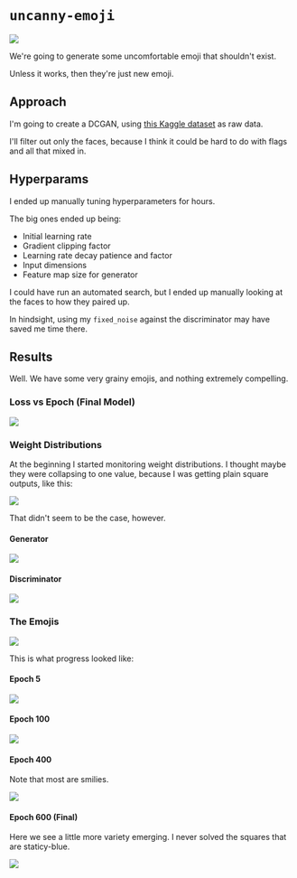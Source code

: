 # `uncanny-emoji`

![](./artifact/emoji-of-happiness.png)

We're going to generate some uncomfortable emoji that shouldn't exist.

Unless it works, then they're just new emoji.

## Approach

I'm going to create a DCGAN, using [this Kaggle dataset](https://www.kaggle.com/datasets/subinium/emojiimage-dataset) as raw data.

I'll filter out only the faces, because I think it could be hard to do with flags and all that mixed in.

## Hyperparams

I ended up manually tuning hyperparameters for hours.

The big ones ended up being:

* Initial learning rate
* Gradient clipping factor
* Learning rate decay patience and factor
* Input dimensions
* Feature map size for generator

I could have run an automated search, but I ended up manually looking at the faces to how they paired up.

In hindsight, using my `fixed_noise` against the discriminator may have saved me time there.

## Results

Well. We have some very grainy emojis, and nothing extremely compelling.

### Loss vs Epoch (Final Model)

![](./artifact/losses_vs_epoch.png)

### Weight Distributions

At the beginning I started monitoring weight distributions.
I thought maybe they were collapsing to one value, because I was getting plain square outputs, like this:

![](./artifact/epoch-washout.png)

That didn't seem to be the case, however.

#### Generator

![](./artifact/Generator%20Weight%20Distributions.png)

#### Discriminator

![](./artifact/Generator%20Weight%20Distributions.png)

### The Emojis

![](./artifact/generated/epoch_600.png)

This is what progress looked like:

#### Epoch 5

![](./artifact/generated/epoch_5.png)

#### Epoch 100

![](./artifact/generated/epoch_100.png)

#### Epoch 400

Note that most are smilies.

![](./artifact/generated/epoch_400.png)

#### Epoch 600 (Final)

Here we see a little more variety emerging.
I never solved the squares that are staticy-blue.

![](./artifact/generated/epoch_600.png)